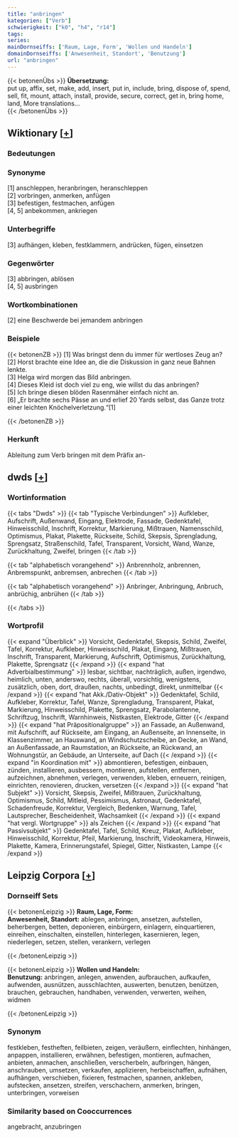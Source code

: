 ```yaml
---
title: "anbringen"
kategorien: ["Verb"]
schwierigkeit: ["k0", "h4", "r14"]
tags:
series:
mainDornseiffs: ['Raum, Lage, Form', 'Wollen und Handeln']
domainDornseiffs: ['Anwesenheit, Standort', 'Benutzung']
url: "anbringen"
---
```


{{< betonenÜbs >}}
**Übersetzung:**  
put up, affix, set, make, add, insert, put in, include, bring, dispose of, spend, sell, fit, mount, attach, install, provide, secure, correct, get in, bring home, land, More translations...  
{{< /betonenÜbs >}}

## Wiktionary [[+](https://de.wiktionary.org/wiki/anbringen)]

### Bedeutungen

### Synonyme
[1] anschleppen, heranbringen, heranschleppen  
[2] vorbringen, anmerken, anfügen  
[3] befestigen, festmachen, anfügen  
[4, 5] anbekommen, ankriegen  

### Unterbegriffe
[3] aufhängen, kleben, festklammern, andrücken, fügen, einsetzen  

### Gegenwörter
[3] abbringen, ablösen  
[4, 5] ausbringen  

### Wortkombinationen
[2] eine Beschwerde bei jemandem anbringen  

### Beispiele
{{< betonenZB >}}
[1] Was bringst denn du immer für wertloses Zeug an?  
[2] Horst brachte eine Idee an, die die Diskussion in ganz neue Bahnen lenkte.  
[3] Helga wird morgen das Bild anbringen.  
[4] Dieses Kleid ist doch viel zu eng, wie willst du das anbringen?  
[5] Ich bringe diesen blöden Rasenmäher einfach nicht an.  
[6] „Er brachte sechs Pässe an und erlief 20 Yards selbst, das Ganze trotz einer leichten Knöchelverletzung.“[1]  

{{< /betonenZB >}}
### Herkunft
Ableitung zum Verb bringen mit dem Präfix an-  



## dwds [[+](https://www.dwds.de/wb/anbringen)]

### Wortinformation
{{< tabs "Dwds" >}}
{{< tab "Typische Verbindungen" >}}
Aufkleber, Aufschrift, Außenwand, Eingang, Elektrode, Fassade, Gedenktafel, Hinweisschild, Inschrift, Korrektur, Markierung, Mißtrauen, Namensschild, Optimismus, Plakat, Plakette, Rückseite, Schild, Skepsis, Sprengladung, Sprengsatz, Straßenschild, Tafel, Transparent, Vorsicht, Wand, Wanze, Zurückhaltung, Zweifel, bringen
{{< /tab >}}

{{< tab "alphabetisch vorangehend" >}}
Anbrennholz, anbrennen, Anbremspunkt, anbremsen, anbrechen
{{< /tab >}}

{{< tab "alphabetisch vorangehend" >}}
Anbringer, Anbringung, Anbruch, anbrüchig, anbrühen
{{< /tab >}}

{{< /tabs >}}

### Wortprofil
{{< expand "Überblick" >}} Vorsicht, Gedenktafel, Skepsis, Schild, Zweifel, Tafel, Korrektur, Aufkleber, Hinweisschild, Plakat, Eingang, Mißtrauen, Inschrift, Transparent, Markierung, Aufschrift, Optimismus, Zurückhaltung, Plakette, Sprengsatz {{< /expand >}}
{{< expand "hat Adverbialbestimmung" >}} lesbar, sichtbar, nachträglich, außen, irgendwo, heimlich, unten, anderswo, rechts, überall, vorsichtig, wenigstens, zusätzlich, oben, dort, draußen, nachts, unbedingt, direkt, unmittelbar {{< /expand >}}
{{< expand "hat Akk./Dativ-Objekt" >}} Gedenktafel, Schild, Aufkleber, Korrektur, Tafel, Wanze, Sprengladung, Transparent, Plakat, Markierung, Hinweisschild, Plakette, Sprengsatz, Parabolantenne, Schriftzug, Inschrift, Warnhinweis, Nistkasten, Elektrode, Gitter {{< /expand >}}
{{< expand "hat Präpositionalgruppe" >}} an Fassade, an Außenwand, mit Aufschrift, auf Rückseite, am Eingang, an Außenseite, an Innenseite, in Klassenzimmer, an Hauswand, an Windschutzscheibe, an Decke, an Wand, an Außenfassade, an Raumstation, an Rückseite, an Rückwand, an Wohnungstür, an Gebäude, an Unterseite, auf Dach {{< /expand >}}
{{< expand "in Koordination mit" >}} abmontieren, befestigen, einbauen, zünden, installieren, ausbessern, montieren, aufstellen, entfernen, aufzeichnen, abnehmen, verlegen, verwenden, kleben, erneuern, reinigen, einrichten, renovieren, drucken, versetzen {{< /expand >}}
{{< expand "hat Subjekt" >}} Vorsicht, Skepsis, Zweifel, Mißtrauen, Zurückhaltung, Optimismus, Schild, Mitleid, Pessimismus, Astronaut, Gedenktafel, Schadenfreude, Korrektur, Vergleich, Bedenken, Warnung, Tafel, Lautsprecher, Bescheidenheit, Wachsamkeit {{< /expand >}}
{{< expand "hat vergl. Wortgruppe" >}} als Zeichen {{< /expand >}}
{{< expand "hat Passivsubjekt" >}} Gedenktafel, Tafel, Schild, Kreuz, Plakat, Aufkleber, Hinweisschild, Korrektur, Pfeil, Markierung, Inschrift, Videokamera, Hinweis, Plakette, Kamera, Erinnerungstafel, Spiegel, Gitter, Nistkasten, Lampe {{< /expand >}}

## Leipzig Corpora [[+](https://corpora.uni-leipzig.de/en/res?word=anbringen&corpusId=deu_newscrawl-public_2018)]

### Dornseiff Sets
{{< betonenLeipzig >}}
**Raum, Lage, Form:**  
**Anwesenheit, Standort:** ablegen, anbringen, ansetzen, aufstellen, beherbergen, betten, deponieren, einbürgern, einlagern, einquartieren, einreihen, einschalten, einstellen, hinterlegen, kasernieren, legen, niederlegen, setzen, stellen, verankern, verlegen  

{{< /betonenLeipzig >}}


{{< betonenLeipzig >}}
**Wollen und Handeln:**  
**Benutzung:** anbringen, anlegen, anwenden, aufbrauchen, aufkaufen, aufwenden, ausnützen, ausschlachten, auswerten, benutzen, benützen, brauchen, gebrauchen, handhaben, verwenden, verwerten, weihen, widmen  

{{< /betonenLeipzig >}}

### Synonym
festkleben, festheften, feilbieten, zeigen, veräußern, einflechten, hinhängen, anpappen, installieren, erwähnen, befestigen, montieren, aufmachen, anbieten, anmachen, anschließen, verscherbeln, aufbringen, hängen, anschrauben, umsetzen, verkaufen, applizieren, herbeischaffen, aufnähen, aufhängen, verschieben, fixieren, festmachen, spannen, ankleben, aufstecken, ansetzen, streifen, verschachern, anmerken, bringen, unterbringen, vorweisen


### Similarity based on Cooccurrences
angebracht, anzubringen

